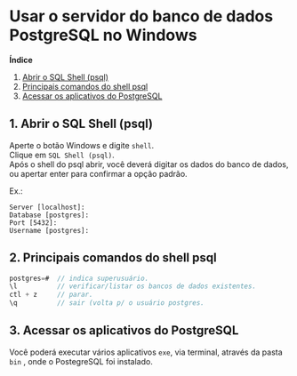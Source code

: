 # Usar o servidor do banco de dados PostgreSQL no Windows

**Índice**  

1. [Abrir o SQL Shell (psql)](#abrirshellpsql)
2. [Principais comandos do shell psql](#comandosshellpsql)
3. [Acessar os aplicativos do PostgreSQL](#apppostgresql)

<div id='abrirshellpsql'/>

## 1. Abrir o SQL Shell (psql)

Aperte o botão Windows e digite `shell`.  
Clique em `SQL Shell (psql)`.  
Após o shell do psql abrir, você deverá digitar os dados do banco de dados, ou apertar enter para confirmar a opção padrão.  

Ex.:  
```
Server [localhost]:  
Database [postgres]:  
Port [5432]:  
Username [postgres]:  
```

<div id='comandosshellpsql'/>

## 2. Principais comandos do shell psql

```java
postgres=#	// indica superusuário.  
\l			// verificar/listar os bancos de dados existentes.  
ctl + z		// parar.  
\q			// sair (volta p/ o usuário postgres.  
```

<div id='apppostgresql'/>

## 3. Acessar os aplicativos do PostgreSQL

Você poderá executar vários aplicativos `exe`, via terminal, através da pasta `bin` , onde o PostegreSQL foi instalado.



